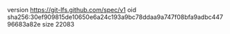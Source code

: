 version https://git-lfs.github.com/spec/v1
oid sha256:30ef909815de10650e6a24c193a9bc78ddaa9a747f08bfa9adbc44796683a82e
size 22083
